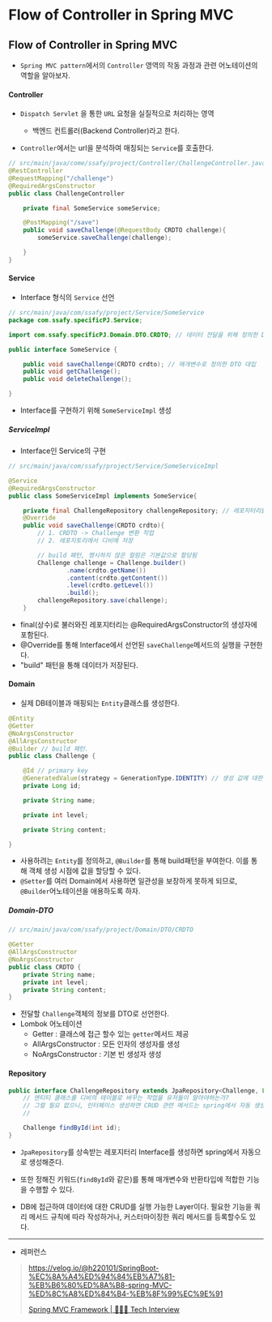 # Flow of Controller in Spring MVC

## Flow of Controller in Spring MVC

- `Spring MVC pattern`에서의 `Controller` 영역의 작동 과정과 관련 어노테이션의 역할을 알아보자.

#### Controller

- `Dispatch Servlet` 을 통한 `URL` 요청을 실질적으로 처리하는 영역
  
  - 백엔드 컨트롤러(Backend Controller)라고 한다.

- `Controller`에서는 url을 분석하여 매칭되는 `Service`를 호출한다.

```java
// src/main/java/come/ssafy/project/Controller/ChallengeController.java
@RestController
@RequestMapping("/challenge")
@RequiredArgsConstructor 
public class ChallengeController 

    private final SomeService someService;

    @PostMapping("/save")
    public void saveChallenge(@RequestBody CRDTO challenge){
        someService.saveChallenge(challenge);

    }
}
```

#### Service

- Interface 형식의 `Service` 선언

```java
// src/main/java/com/ssafy/project/Service/SomeService
package com.ssafy.specificPJ.Service;

import com.ssafy.specificPJ.Domain.DTO.CRDTO; // 데이터 전달을 위해 정의한 DTO 가져오

public interface SomeService {

    public void saveChallenge(CRDTO crdto); // 매개변수로 정의한 DTO 대입
    public void getChallenge();
    public void deleteChallenge();

}
```

- Interface를 구현하기 위해 `SomeServiceImpl` 생성

##### ServiceImpl

- Interface인 Service의 구현

```java
// src/main/java/com/ssafy/project/Service/SomeServiceImpl

@Service
@RequiredArgsConstructor
public class SomeServiceImpl implements SomeService{

    private final ChallengeRepository challengeRepository; // 레포지터리를 상수로 
    @Override
    public void saveChallenge(CRDTO crdto){
        // 1. CRDTO -> Challenge 변환 작업
        // 2. 레포지토리에서 디비에 저장

        // build 패턴, 명시하지 않은 컬럼은 기본값으로 할당됨
        Challenge challenge = Challenge.builder()
                .name(crdto.getName())
                .content(crdto.getContent())
                .level(crdto.getLevel())
                .build();
        challengeRepository.save(challenge);
    }
```

- final(상수)로 불러와진 레포지터리는 @RequiredArgsConstructor의 생성자에 포함된다.
- @Override를 통해 Interface에서 선언된 `saveChallenge`메서드의 실행을 구현한다.
- "build" 패턴을 통해 데이터가 저장된다.

#### Domain

- 실제 DB테이블과 매핑되는 `Entity`클래스를 생성한다.

```java
@Entity
@Getter
@NoArgsConstructor
@AllArgsConstructor
@Builder // build 패턴.
public class Challenge {

    @Id // primary key
    @GeneratedValue(strategy = GenerationType.IDENTITY) // 생성 값에 대한 strategy 할당, 데이터가 생성될 수록 index 증가
    private Long id;

    private String name;

    private int level;

    private String content;

}
```

- 사용하려는 `Entity`를 정의하고, `@Builder`를 통해 build패턴을 부여한다. 이를 통해 객체 생성 시점에 값을 할당할 수 있다.
- `@Setter`를 여러 Domain에서 사용하면 일관성을 보장하게 못하게 되므로, `@Builder`어노테이션을 애용하도록 하자. 

##### Domain-DTO

```java
// src/main/java/com/ssafy/project/Domain/DTO/CRDTO

@Getter
@AllArgsConstructor
@NoArgsConstructor
public class CRDTO {
    private String name;
    private int level;
    private String content;
}
```

- 전달할 `Challenge`객체의 정보를 DTO로 선언한다.
- Lombok 어노테이션
  - Getter : 클래스에 접근 할수 있는 `getter`메서드 제공
  - AllArgsConstructor : 모든 인자의 생성자를 생성
  - NoArgsConstructor : 기본 빈 생성자 생성

#### Repository

```java
public interface ChallengeRepository extends JpaRepository<Challenge, Long> {
    // 엔티티 클래스를 디비의 테이블로 바꾸는 작업을 유저들이 알아야하는가?
    // 그럴 필요 없으니, 인터페이스 생성하면 CRUD 관련 메서드는 spring에서 자동 생성해줌
    //

    Challenge findById(int id);
}
```

- `JpaRepository`를 상속받는 레포지터리 Interface를 생성하면 spring에서 자동으로 생성해준다.

- 또한 정해진 키워드(`findById`와 같은)를 통해 매개변수와 반환타입에 적합한 기능을 수행할 수 있다.

- DB에 접근하여 데이터에 대한 CRUD를 실행 가능한 Layer이다. 필요한 기능을 쿼리 메서드 규칙에 따라 작성하거나, 커스터마이징한 쿼리 메서드를 등록할수도 있다.

---

- 레퍼런스

> https://velog.io/@h220101/SpringBoot-%EC%8A%A4%ED%94%84%EB%A7%81-%EB%B6%80%ED%8A%B8-spring-MVC-%ED%8C%A8%ED%84%B4-%EB%8F%99%EC%9E%91
> 
> [Spring MVC Framework | 👨🏻‍💻 Tech Interview](https://gyoogle.dev/blog/web-knowledge/spring-knowledge/Spring%20MVC.html)
